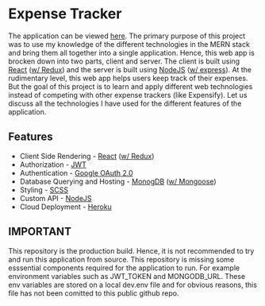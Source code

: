 # Expense Tracker
The application can be viewed [here](https://khara-expense-tracker.herokuapp.com/). The primary purpose of this project was to use my knowledge of the different technologies in the MERN stack and bring them all together into a single application.
Hence, this web app is brocken down into two parts, client and server. The client is built using [React](https://reactjs.org/) ([w/ Redux](https://redux.js.org/)) 
and the server is built using [NodeJS](https://nodejs.org/en/) ([w/ express](https://expressjs.com/)). 
At the rudimentary level, this web app helps users keep track of their expenses. But the goal of this project is to learn and apply different web technologies instead of competing with other expense trackers (like Expensify). Let us discuss all the technologies I have used for the different features of the application.

## Features
- Client Side Rendering - [React](https://reactjs.org/) ([w/ Redux](https://redux.js.org/))
- Authorization - [JWT](https://jwt.io/)
- Authentication - [Google OAuth 2.0](https://developers.google.com/identity/protocols/oauth2)
- Database Querying and Hosting - [MonogDB](https://www.mongodb.com/) ([w/ Mongoose](https://mongoosejs.com/)) 
- Styling - [SCSS](https://sass-lang.com/)
- Custom API - [NodeJS](https://nodejs.org/en/)
- Cloud Deployment - [Heroku](https://www.heroku.com/)

## IMPORTANT
This repository is the production build. Hence, it is not recommended to try and run this application from source. This repository is missing some esssential components
required for the application to run. For example environment variables such as JWT_TOKEN and MONGODB_URL. These env variables are stored on a local dev.env file and for
obvious reasons, this file has not been comitted to this public github repo. 

